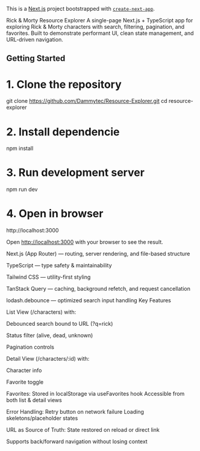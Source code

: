 This is a [Next.js](https://nextjs.org) project bootstrapped with [`create-next-app`](https://nextjs.org/docs/app/api-reference/cli/create-next-app).


Rick & Morty Resource Explorer
A single-page Next.js + TypeScript app for exploring Rick & Morty characters with search, filtering, pagination, and favorites.
Built to demonstrate performant UI, clean state management, and URL-driven navigation.

## Getting Started

# 1. Clone the repository
git clone https://github.com/Dammytec/Resource-Explorer.git
cd resource-explorer

# 2. Install dependencie
npm install

# 3. Run development server
npm run dev

# 4. Open in browser
http://localhost:3000


Open [http://localhost:3000](http://localhost:3000) with your browser to see the result.


Next.js (App Router) — routing, server rendering, and file-based structure

TypeScript — type safety & maintainability

Tailwind CSS — utility-first styling

TanStack Query — caching, background refetch, and request cancellation

lodash.debounce — optimized search input handling     Key Features

List View (/characters) with:

Debounced search bound to URL (?q=rick)

Status filter (alive, dead, unknown)

Pagination controls

Detail View (/characters/:id) with:

Character info

Favorite toggle

Favorites: Stored in localStorage via useFavorites hook Accessible from both list & detail views

Error Handling: Retry button on network failure Loading skeletons/placeholder states

URL as Source of Truth: State restored on reload or direct link

Supports back/forward navigation without losing context



